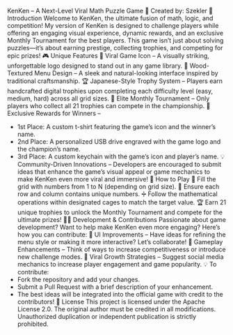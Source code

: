 KenKen – A Next-Level Viral Math Puzzle Game
📌 Created by: Szekler
📖 Introduction
Welcome to KenKen, the ultimate fusion of math, logic, and competition! My version of KenKen is designed to challenge players while offering an engaging visual experience, dynamic rewards, and an exclusive Monthly Tournament for the best players.
This game isn’t just about solving puzzles—it’s about earning prestige, collecting trophies, and competing for epic prizes!
🎮 Unique Features
🌟 Viral Game Icon – A visually striking, unforgettable logo designed to stand out in any game library.
🌲 Wood-Textured Menu Design – A sleek and natural-looking interface inspired by traditional craftsmanship.
🏆 Japanese-Style Trophy System – Players earn handcrafted digital trophies upon completing each difficulty level (easy, medium, hard) across all grid sizes.
🎯 Elite Monthly Tournament – Only players who collect all 21 trophies can compete in the championship.
🥇 Exclusive Rewards for Winners –
- 1st Place: A custom t-shirt featuring the game’s icon and the winner’s name.
- 2nd Place: A personalized USB drive engraved with the game logo and the champion’s name.
- 3rd Place: A custom keychain with the game’s icon and player’s name.
💡 Community-Driven Innovations – Developers are encouraged to submit ideas that enhance the game’s visual appeal or game mechanics to make KenKen even more viral and immersive!
🚀 How to Play
🔢 Fill the grid with numbers from 1 to N (depending on grid size).
🧩 Ensure each row and column contains unique numbers.
➗ Follow the mathematical operations within designated cages to match the target value.
🏆 Earn 21 unique trophies to unlock the Monthly Tournament and compete for the ultimate prizes!
👨‍💻 Development & Contributions
Passionate about game development? Want to help make KenKen even more engaging? Here’s how you can contribute:
🔹 UI Improvements – Have ideas for refining the menu style or making it more interactive? Let’s collaborate!
🔹 Gameplay Enhancements – Think of ways to increase competitiveness or introduce new challenge modes.
🔹 Viral Growth Strategies – Suggest social media mechanics to increase player engagement and game popularity.
💡 To contribute:
- Fork the repository and add your changes.
- Submit a Pull Request with a brief description of your enhancement.
- The best ideas will be integrated into the official game with credit to the contributors!
📜 License
This project is licensed under the Apache License 2.0. The original author must be credited in all modifications. Unauthorized duplication or independent publication is strictly prohibited.

